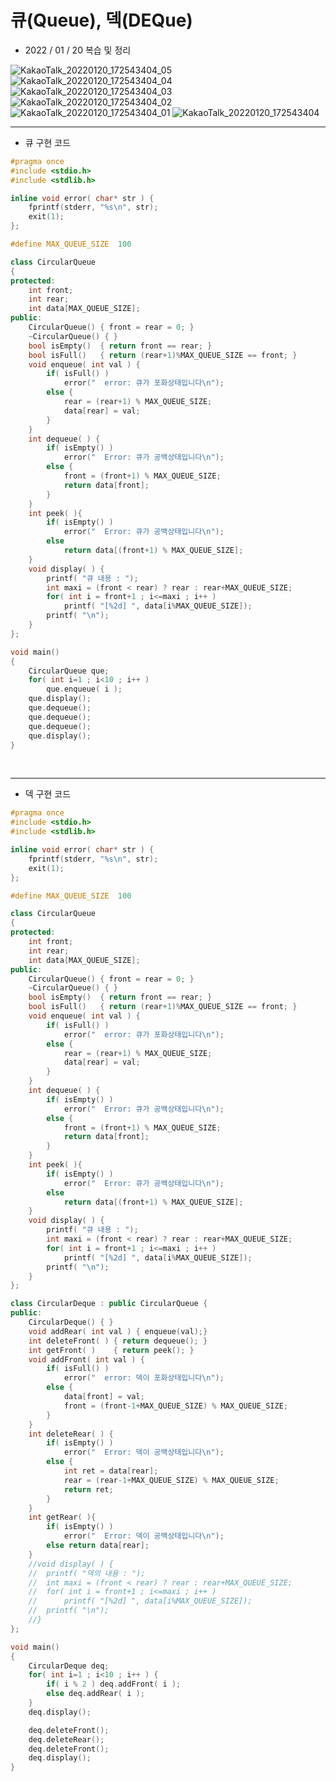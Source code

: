 # 큐(Queue), 덱(DEQue)
- 2022 / 01 / 20  복습 및 정리<br>

![KakaoTalk_20220120_172543404_05](https://user-images.githubusercontent.com/71044190/151689028-79421f8a-5060-487b-b4c7-a93e9ebf946e.jpg)
![KakaoTalk_20220120_172543404_04](https://user-images.githubusercontent.com/71044190/151689031-e0f9a6bd-eb64-40fd-9045-0fa7790f1cbf.jpg)
![KakaoTalk_20220120_172543404_03](https://user-images.githubusercontent.com/71044190/151689035-fdfa0adf-4903-4718-9ddc-337a4c35285d.jpg)
![KakaoTalk_20220120_172543404_02](https://user-images.githubusercontent.com/71044190/151689041-968c52a7-c5ea-4cfa-bf66-6babb0469d5f.jpg)
![KakaoTalk_20220120_172543404_01](https://user-images.githubusercontent.com/71044190/151689045-d1c64d64-a5b4-415f-ba33-9a7a6e3f8c17.jpg)
![KakaoTalk_20220120_172543404](https://user-images.githubusercontent.com/71044190/151689051-d8c3c1f2-c6c9-4e4b-8b63-53c487445228.jpg)

<hr>

- 큐 구현 코드

```cpp
#pragma once
#include <stdio.h>
#include <stdlib.h>

inline void error( char* str ) {
	fprintf(stderr, "%s\n", str);
	exit(1);
};

#define MAX_QUEUE_SIZE	100

class CircularQueue
{
protected:
	int	front;			
	int	rear;			
	int	data[MAX_QUEUE_SIZE];
public:
	CircularQueue()	{ front = rear = 0; }
	~CircularQueue() { }
	bool isEmpty()	{ return front == rear; }
	bool isFull()	{ return (rear+1)%MAX_QUEUE_SIZE == front; }
	void enqueue( int val ) {
		if( isFull() )
			error("  error: 큐가 포화상태입니다\n");
		else {
			rear = (rear+1) % MAX_QUEUE_SIZE;
			data[rear] = val;
		}
	}
	int dequeue( ) {	
		if( isEmpty() )
			error("  Error: 큐가 공백상태입니다\n");
		else {
			front = (front+1) % MAX_QUEUE_SIZE;
			return data[front];
		}
	}
	int peek( ){	
		if( isEmpty() )
			error("  Error: 큐가 공백상태입니다\n");
		else 
			return data[(front+1) % MAX_QUEUE_SIZE];
	}
	void display( ) {	
		printf( "큐 내용 : ");
		int maxi = (front < rear) ? rear : rear+MAX_QUEUE_SIZE;
		for( int i = front+1 ; i<=maxi ; i++ )
			printf( "[%2d] ", data[i%MAX_QUEUE_SIZE]);
		printf( "\n");
	}
};

void main()
{
	CircularQueue que;
	for( int i=1 ; i<10 ; i++ )
	    que.enqueue( i );
	que.display();
	que.dequeue();
	que.dequeue();
	que.dequeue();
	que.display();
}
```
<br> <hr>

- 덱 구현 코드
```cpp
#pragma once
#include <stdio.h>
#include <stdlib.h>

inline void error( char* str ) {
	fprintf(stderr, "%s\n", str);
	exit(1);
};

#define MAX_QUEUE_SIZE	100

class CircularQueue
{
protected:
	int	front;			
	int	rear;			
	int	data[MAX_QUEUE_SIZE];
public:
	CircularQueue()	{ front = rear = 0; }
	~CircularQueue() { }
	bool isEmpty()	{ return front == rear; }
	bool isFull()	{ return (rear+1)%MAX_QUEUE_SIZE == front; }
	void enqueue( int val ) {
		if( isFull() )
			error("  error: 큐가 포화상태입니다\n");
		else {
			rear = (rear+1) % MAX_QUEUE_SIZE;
			data[rear] = val;
		}
	}
	int dequeue( ) {	
		if( isEmpty() )
			error("  Error: 큐가 공백상태입니다\n");
		else {
			front = (front+1) % MAX_QUEUE_SIZE;
			return data[front];
		}
	}
	int peek( ){	
		if( isEmpty() )
			error("  Error: 큐가 공백상태입니다\n");
		else 
			return data[(front+1) % MAX_QUEUE_SIZE];
	}
	void display( ) {	
		printf( "큐 내용 : ");
		int maxi = (front < rear) ? rear : rear+MAX_QUEUE_SIZE;
		for( int i = front+1 ; i<=maxi ; i++ )
			printf( "[%2d] ", data[i%MAX_QUEUE_SIZE]);
		printf( "\n");
	}
};

class CircularDeque : public CircularQueue {
public:
	CircularDeque()	{ }
	void addRear( int val ) { enqueue(val);}
	int deleteFront( ) { return dequeue(); }
	int getFront( )    { return peek(); }	
	void addFront( int val ) {				
		if( isFull() )
			error("  error: 덱이 포화상태입니다\n");
		else {
			data[front] = val;
			front = (front-1+MAX_QUEUE_SIZE) % MAX_QUEUE_SIZE;
		}
	}
	int deleteRear( ) {		
		if( isEmpty() )
			error("  Error: 덱이 공백상태입니다\n");
		else {
			int ret = data[rear];
			rear = (rear-1+MAX_QUEUE_SIZE) % MAX_QUEUE_SIZE;
			return ret;
		}
	}
	int getRear( ){			
		if( isEmpty() )
			error("  Error: 덱이 공백상태입니다\n");
		else return data[rear];
	}
	//void display( ) {		
	//	printf( "덱의 내용 : ");	
	//	int maxi = (front < rear) ? rear : rear+MAX_QUEUE_SIZE;
	//	for( int i = front+1 ; i<=maxi ; i++ )
	//		printf( "[%2d] ", data[i%MAX_QUEUE_SIZE]);
	//	printf( "\n");
	//}
};

void main()
{
	CircularDeque deq;
	for( int i=1 ; i<10 ; i++ ) {
	    if( i % 2 ) deq.addFront( i );
	    else deq.addRear( i );
	}
	deq.display();

	deq.deleteFront();
	deq.deleteRear();
	deq.deleteFront();
	deq.display();
}
```
